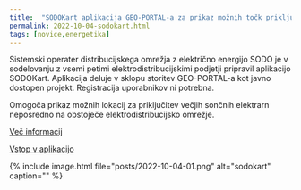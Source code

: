 ```yaml
---
title:  "SODOKart aplikacija GEO-PORTAL-a za prikaz možnih točk priključitve večjih sončnih elektrarn"
permalink: 2022-10-04-sodokart.html
tags: [novice,energetika]
---
```


Sistemski operater distribucijskega omrežja z električno energijo SODO je v sodelovanju z vsemi petimi elektrodistribucijskimi podjetji pripravil aplikacijo SODOKart.
Aplikacija deluje v sklopu storitev GEO-PORTAL-a kot javno dostopen projekt. Registracija uporabnikov ni potrebna.

Omogoča prikaz možnih lokacij za priključitev večjih sončnih elektrarn neposredno na obstoječe elektrodistribucijsko omrežje.

[Več informacij](https://sodo.si/sl/o-omrezju/sodokart)

[Vstop v aplikacijo](https://geo-portal.si/gisapp/sodokart?public=on)

{% include image.html file="posts/2022-10-04-01.png" alt="sodokart" caption="" %}

